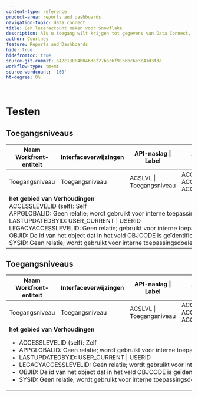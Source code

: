 ```yaml
---
content-type: reference
product-area: reports and dashboards
navigation-topic: data connect
title: Een lezeraccount maken voor Snowflake
description: Als u toegang wilt krijgen tot gegevens van Data Connect, moet u eerst een Snowflake Reader-account maken.
author: Courtney
feature: Reports and Dashboards
hide: true
hidefromtoc: true
source-git-commit: a42c13804b0463af27bac6f9166bc6e3c41d3fda
workflow-type: tm+mt
source-wordcount: '160'
ht-degree: 0%

---
```



# Testen

## Toegangsniveaus

<table>
  <thead>
    <tr>
        <th>Naam Workfront-entiteit</th>
        <th>Interfaceverwijzingen</th>
        <th>API-naslag | Label</th>
        <th>Weergaven van datameer</th>
    </tr>
  </thead>
 <tr>
        <td>Toegangsniveau</td>
         <td>Toegangsniveau</td>
        <td>ACSLVL | Toegangsniveau</td>
        <td>ACCESSLEVELS_CURRENT <br> ACCESSLEVELS_DAILY_HISTORY <br> ACCESSLEVELS_EVENT</td>
    </tr>
     <tr>
     <tr>
         <td colspan="4"><strong> het gebied van Verhoudingen </strong> <br>
         ACCESSLEVELID (self): Self <br>
         APPGLOBALID: Geen relatie; wordt gebruikt voor interne toepassingsdoeleinden <br>
         LASTUPDATEDBYID: USER_CURRENT | USERID <br>
         LEGACYACCESSLEVELID: Geen relatie; gebruikt voor interne toepassingsdoeleinden <br>
         OBJID: De id van het object dat in het veld OBJCODE is geïdentificeerd <br>
         SYSID: Geen relatie; wordt gebruikt voor interne toepassingsdoeleinden</td>
    </tr>
</table>

## Toegangsniveaus

<table>
  <thead>
    <tr>
        <th>Naam Workfront-entiteit</th>
        <th>Interfaceverwijzingen</th>
        <th>API-naslag | Label</th>
        <th>Weergaven van datameer</th>
    </tr>
  </thead>
 <tr>
        <td>Toegangsniveau</td>
         <td>Toegangsniveau</td>
        <td>ACSLVL | Toegangsniveau</td>
        <td>ACCESSLEVELS_CURRENT <br> ACCESSLEVELS_DAILY_HISTORY <br> ACCESSLEVELS_EVENT</td>
    </tr>
     <tr>
     <tr>
         <td colspan="4"><strong> het gebied van Verhoudingen </strong> <br>
         <ul>
            <li>ACCESSLEVELID (self): Zelf</li>
            <li>APPGLOBALID: Geen relatie; wordt gebruikt voor interne toepassingsdoeleinden</li>
            <li>LASTUPDATEDBYID: USER_CURRENT | USERID</li>
            <li>LEGACYACCESSLEVELID: Geen relatie; wordt gebruikt voor interne toepassingsdoeleinden</li>
            <li>OBJID: De id van het object dat in het veld OBJCODE is geïdentificeerd</li>
            <li>SYSID: Geen relatie; wordt gebruikt voor interne toepassingsdoeleinden</li>
        </ul>
    </tr>
</table>